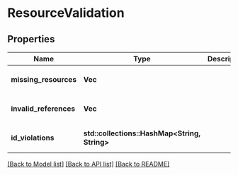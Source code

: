 # ResourceValidation

## Properties
Name | Type | Description | Notes
------------ | ------------- | ------------- | -------------
**missing_resources** | **Vec<String>** |  | [optional] [default to None]
**invalid_references** | **Vec<String>** |  | [optional] [default to None]
**id_violations** | **std::collections::HashMap<String, String>** |  | [optional] [default to None]

[[Back to Model list]](../README.md#documentation-for-models) [[Back to API list]](../README.md#documentation-for-api-endpoints) [[Back to README]](../README.md)


